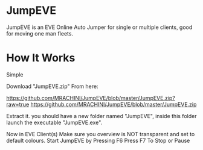 JumpEVE
=======

JumpEVE is an EVE Online Auto Jumper for single or multiple clients, good for moving one man fleets.


How It Works
============
Simple

Download "JumpEVE.zip"
From here:

https://github.com/MRACHINI/JumpEVE/blob/master/JumpEVE.zip?raw=true
https://github.com/MRACHINI/JumpEVE/blob/master/JumpEVE.zip

Extract it.
you should have a new folder named "JumpEVE", inside this folder launch the executable "JumpEVE.exe".

Now in EVE Client(s)
Make sure you overview is NOT transparent and set to default colours.
Start JumpEVE by Pressing F6
Press F7 To Stop or Pause
